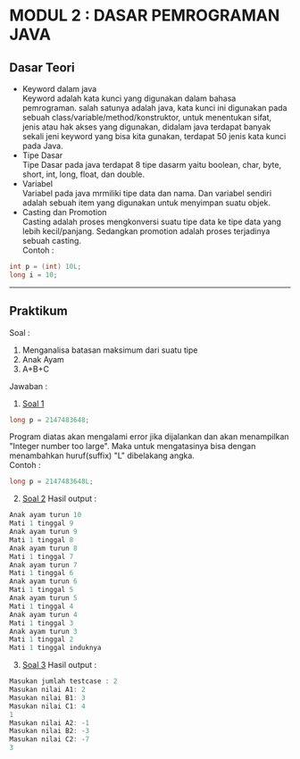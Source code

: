 # MODUL 2 : DASAR PEMROGRAMAN JAVA

## Dasar Teori 
* Keyword dalam java\
Keyword adalah kata kunci yang digunakan dalam bahasa pemrograman. salah satunya adalah java, kata kunci ini digunakan pada sebuah class/variable/method/konstruktor, untuk menentukan sifat, jenis atau hak akses yang digunakan, didalam java terdapat banyak sekali jeni keyword yang bisa kita gunakan, terdapat 50 jenis kata kunci pada Java.
* Tipe Dasar\
Tipe Dasar pada java terdapat 8 tipe dasarm yaitu boolean, char, byte, short, int, long, float, dan double.
* Variabel\
Variabel pada java mrmiliki tipe data dan nama. Dan variabel sendiri adalah sebuah item yang digunakan untuk menyimpan suatu objek.
* Casting dan Promotion\
Casting adalah proses mengkonversi suatu tipe data ke tipe data yang lebih kecil/panjang. Sedangkan promotion adalah proses terjadinya sebuah casting.\
Contoh :
```java
int p = (int) 10L;
long i = 10;
```

<hr>

## Praktikum
Soal :
1. Menganalisa batasan maksimum dari suatu tipe
2. Anak Ayam
3. A+B+C

Jawaban :
1. [Soal 1](https://github.com/elanbagaskoro/20104027_Elan-Bagaskoro_SE04A_Pemrograman2/blob/Modul2/src/Modul2/latihan/biginteger.java)
```java
long p = 2147483648;
```
Program diatas akan mengalami error jika dijalankan dan akan menampilkan "Integer number too large". Maka untuk mengatasinya bisa dengan menambahkan huruf(suffix) "L" dibelakang angka.\
Contoh :
```java
long p = 2147483648L;
```
2. [Soal 2](https://github.com/elanbagaskoro/20104027_Elan-Bagaskoro_SE04A_Pemrograman2/blob/Modul2/src/Modul2/latihan/anakayam.java)
Hasil output :
```java
Anak ayam turun 10
Mati 1 tinggal 9
Anak ayam turun 9
Mati 1 tinggal 8
Anak ayam turun 8
Mati 1 tinggal 7
Anak ayam turun 7
Mati 1 tinggal 6
Anak ayam turun 6
Mati 1 tinggal 5
Anak ayam turun 5
Mati 1 tinggal 4
Anak ayam turun 4
Mati 1 tinggal 3
Anak ayam turun 3
Mati 1 tinggal 2
Mati 1 tinggal induknya
```
3. [Soal 3](https://github.com/elanbagaskoro/20104027_Elan-Bagaskoro_SE04A_Pemrograman2/blob/Modul2/src/Modul2/latihan/abc.java)
Hasil output :
```java
Masukan jumlah testcase : 2
Masukan nilai A1: 2
Masukan nilai B1: 3
Masukan nilai C1: 4
1
Masukan nilai A2: -1
Masukan nilai B2: -3
Masukan nilai C2: -7
3
```
